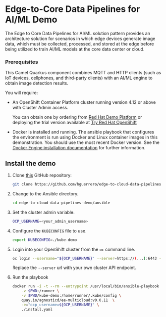 # Edge-to-Core Data Pipelines for AI/ML Demo

The Edge to Core Data Pipelines for AI/ML solution pattern provides an architecture solution for scenarios in which edge devices generate image data, which must be collected,  processed, and stored at the edge before being utilized to train AI/ML  models at the core data center or cloud.

### Prerequisites

This Camel Quarkus component combines MQTT and HTTP clients (such as IoT devices, cellphones, and third-party clients) with an AI/ML engine to obtain image detection results.

You will require:

- An OpenShift Container Platform cluster running version 4.12 or above with Cluster Admin access.

  You can obtain one by ordering from [Red Hat Demo Platform](https://demo.redhat.com/catalog?search=4.12) or deploying the trial version available at [Try Red Hat OpenShift](https://www.redhat.com/en/technologies/cloud-computing/openshift/try-it)

- Docker is installed and running.
  The ansible playbook that configures the environment is run using Docker and Linux container images in this demonstration. You should use the most recent Docker version. See the [Docker Engine installation documentation](https://docs.docker.com/engine/installation/) for further information. 

## Install the demo

1. Clone [this](https://github.com/RedHat-Middleware-Workshops/camel-edge-rhte) GitHub repository:

    ```sh
    git clone https://github.com/hguerrero/edge-to-cloud-data-pipelines-demo.git
    ```

2. Change to the Ansible directory.

    ```sh
    cd edge-to-cloud-data-pipelines-demo/ansible
    ```

3. Set the cluster admin variable.

    ```sh
    OCP_USERNAME=<your_admin_username>
    ```

4. Configure the `KUBECONFIG` file to use.

    ```sh
    export KUBECONFIG=./kube-demo
    ```

5. Login into your OpenShift cluster from the `oc` command line.

    ```sh
    oc login --username="${OCP_USERNAME}" --server=https://(...):6443 --insecure-skip-tls-verify=true
    ```

    Replace the `--server` url with your own cluster API endpoint.

6. Run the playbook

    ```sh
    docker run -i -t --rm --entrypoint /usr/local/bin/ansible-playbook \
        -v $PWD:/runner \
        -v $PWD/kube-demo:/home/runner/.kube/config \
        quay.io/agnosticd/ee-multicloud:v0.0.11  \
        -e="ocp_username=${OCP_USERNAME}" \
        ./install.yaml
    ```

  
